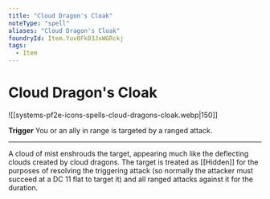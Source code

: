 ```yaml
---
title: "Cloud Dragon's Cloak"
noteType: "spell"
aliases: "Cloud Dragon's Cloak"
foundryId: Item.Yuv8Fk03JxWGRckj
tags:
  - Item
---
```


# Cloud Dragon's Cloak
![[systems-pf2e-icons-spells-cloud-dragons-cloak.webp|150]]

**Trigger** You or an ally in range is targeted by a ranged attack.

* * *

A cloud of mist enshrouds the target, appearing much like the deflecting clouds created by cloud dragons. The target is treated as [[Hidden]] for the purposes of resolving the triggering attack (so normally the attacker must succeed at a DC 11 flat to target it) and all ranged attacks against it for the duration.
